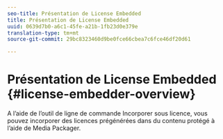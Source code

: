 ```yaml
---
seo-title: Présentation de License Embedded
title: Présentation de License Embedded
uuid: 0639d7b0-a6c1-45fe-a21b-1fb23d0e379e
translation-type: tm+mt
source-git-commit: 29bc8323460d9be0fce66cbea7c6fce46df20d61

---
```



# Présentation de License Embedded {#license-embedder-overview}

A l’aide de l’outil de ligne de commande Incorporer sous licence, vous pouvez incorporer des licences prégénérées dans du contenu protégé à l’aide de Media Packager.
